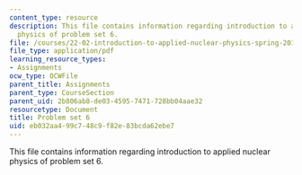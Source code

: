 ```yaml
---
content_type: resource
description: This file contains information regarding introduction to applied nuclear
  physics of problem set 6.
file: /courses/22-02-introduction-to-applied-nuclear-physics-spring-2012/eb032aa499c748c9f82e83bcda62ebe7_MIT22_02S12_pset6.pdf
file_type: application/pdf
learning_resource_types:
- Assignments
ocw_type: OCWFile
parent_title: Assignments
parent_type: CourseSection
parent_uid: 2b806ab8-de03-4595-7471-728bb04aae32
resourcetype: Document
title: Problem set 6
uid: eb032aa4-99c7-48c9-f82e-83bcda62ebe7
---
```

This file contains information regarding introduction to applied nuclear physics of problem set 6.

